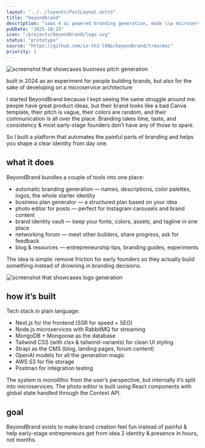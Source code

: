 ```yaml
---
layout: "../../layouts/PostLayout.astro"
title: "beyondbrand"
description: "saas 4 ai powered branding generation, made \\w microservices"
pubDate: "2025-10-25"
icon: "/projects/beyondbrand/logo.svg"
status: "prototype"
source: "https://github.com/in-th3-l00p/beyondbrand/tree/mai"
priority: 1
---
```


![screenshot that showcases business pitch generation](/projects/beyondbrand/screenshot1.png)

built in 2024 as an experiment for people building brands, but also for the sake of developing on a microservice architecture

I started BeyondBrand because I kept seeing the same struggle around me: people have great product ideas, but their brand looks like a bad Canva template, their pitch is vague, their colors are random, and their communication is all over the place. Branding takes time, taste, and consistency & most early-stage founders don’t have any of those to spare.

So I built a platform that automates the painful parts of branding and helps you shape a clear identity from day one.

## what it does

BeyondBrand bundles a couple of tools into one place:
* automatic branding generation — names, descriptions, color palettes, logos, the whole starter identity
* business plan generator — a structured plan based on your idea
* photo editor for posts — perfect for Instagram carousels and brand content
* brand identity vault — keep your fonts, colors, assets, and tagline in one place
* networking forum — meet other builders, share progress, ask for feedback
* blog & resources — entrepreneurship tips, branding guides, experiments

The idea is simple: remove friction for early founders so they actually build something instead of drowning in branding decisions.

![screenshot that showcases logo generation](/projects/beyondbrand/screenshot2.png)

## ️how it’s built

Tech stack in plain language:
* Next.js for the frontend (SSR for speed + SEO)
* Node.js microservices with RabbitMQ for streaming
* MongoDB + Mongoose as the database
* Tailwind CSS (with clsx & tailwind-variants) for clean UI styling
* Strapi as the CMS (blog, landing pages, forum content)
* OpenAI models for all the generation magic
* AWS S3 for file storage
* Postman for integration testing

The system is monolithic from the user’s perspective, but internally it’s split into microservices. The photo editor is built using React components with global state handled through the Context API.

## goal

BeyondBrand exists to make brand creation feel fun instead of painful & help early-stage entrepreneurs get from idea 2 identity & presence in hours, not months.